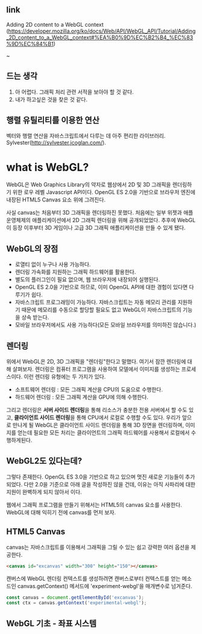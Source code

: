 ## link

Adding 2D content to a WebGL context (https://developer.mozilla.org/ko/docs/Web/API/WebGL_API/Tutorial/Adding_2D_content_to_a_WebGL_context#%EA%B0%9D%EC%B2%B4_%EC%83%9D%EC%84%B1)

~

## 드는 생각

1. 아 어렵다. 그래픽 처리 관련 서적을 보아야 할 것 같다.
2. 내가 하고싶은 것을 찾은 것 같다.

## 행렬 유틸리티를 이용한 연산

벡터와 행렬 연산을 자바스크립트에서 다루는 데 아주 편리한 라이브러리. Sylvester(http://sylvester.jcoglan.com/).



# what is WebGL?

WebGL은 Web Graphics Library의 약자로 웹상에서 2D 및 3D 그래픽을 렌더링하기 위한 로우 레벨 Javascript API이다. OpenGL ES 2.0을 기반으로 브라우저 엔진에 내장된 HTML5 Canvas 요소 위에 그려진다.

사실 canvas는 처음부터 3D 그래픽을 렌더링하진 못했다. 처음에는 일부 위젯과 애플 운영체제의 애플리케이션에서 2D 그래픽 렌더링을 위해 공개되었었다. 추후에 WebGL이 등장 이후부터 3D 게임이나 고급 3D 그래픽 애플리케이션을 만들 수 있게 됐다.

## WebGL의 장점

- 로열티 없이 누구나 사용 가능하다.
- 렌더링 가속화를 지원하는 그래픽 하드웨어를 활용한다.
- 별도의 플러그인이 필요 없으며, 웹 브라우저에 내장되어 실행된다.
- OpenGL ES 2.0을 기반으로 하므로, 이미 OpenGL API에 대한 경험이 있다면 다루기가 쉽다.
- 자바스크립트 프로그래밍이 가능하다. 자바스크립트는 자동 메모리 관리를 지원하기 때문에 메모리를 수동으로 할당할 필요도 없고 WebGL이 자바스크립트의 기능을 상속 받는다.
- 모바일 브라우저에서도 사용 가능하다(모든 모바일 브라우저를 의미하진 않습니다.)

## 렌더링

위에서 WebGL은 2D, 3D 그래픽을 "렌더링"한다고 말했다. 여기서 잠깐 렌더링에 대해 살펴보자. 렌더링은 컴퓨터 프로그램을 사용하여 모델에서 이미지를 생성하는 프로세스이다. 이런 렌더링 유형에는 두 가지가 있다.

- 소프트웨어 렌더링 : 모든 그래픽 계산을 CPU의 도움으로 수행한다.
- 하드웨어 렌더링 : 모든 그래픽 계산을 GPU에 의해 수행한다.

그리고 렌더링은 **서버 사이드 렌더링**을 통해 리소스가 충분한 전용 서버에서 할 수도 있고, **클라이언트 사이드 렌더링**을 통해 CPU에서 로컬로 수행할 수도 있다. 우리가 앞으로 만나게 될 WebGL은 클라이언트 사이드 렌더링을 통해 3D 장면을 렌더링하며, 이미지를 얻는데 필요한 모든 처리는 클라이언트의 그래픽 하드웨어를 사용해서 로컬에서 수행하게된다.

## WebGL2도 있다는데?

그렇다 존재한다. OpenGL ES 3.0을 기반으로 하고 있으며 멋진 새로운 기능들이 추가되었다. 다만 2.0을 기준으로 아래 글을 작성하진 않을 건데, 이유는 아직 사파리에 대한 지원이 완벽하게 되지 않아서 이다.

웹에서 그래픽 프로그램을 만들기 위해서는 HTML5의 canvas 요소를 사용한다. WebGL에 대해 익히기 전에 canvas를 먼저 보자.

## HTML5 Canvas

canvas는 자바스크립트를 이용해서 그래픽을 그릴 수 있는 쉽고 강력한 여러 옵션을 제공한다.

``` html
<canvas id="excanvas" width="300" height="150"></canvas>
```

캔버스에 WebGL 렌더링 컨텍스트를 생성하려면 캔버스로부터 컨텍스트를 얻는 메소드인 canvas.getContext() 메서드에 'experiment-webgl'을 매개변수로 넘겨준다.

``` javascript
const canvas = document.getElementById('excanvas');
const ctx = canvas.getContext('experimental-webgl');
```

## WebGL 기초 - 좌표 시스템
